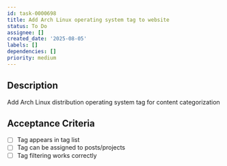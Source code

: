 ```yaml
---
id: task-0000698
title: Add Arch Linux operating system tag to website
status: To Do
assignee: []
created_date: '2025-08-05'
labels: []
dependencies: []
priority: medium
---
```


## Description

Add Arch Linux distribution operating system tag for content categorization

## Acceptance Criteria

- [ ] Tag appears in tag list
- [ ] Tag can be assigned to posts/projects
- [ ] Tag filtering works correctly
